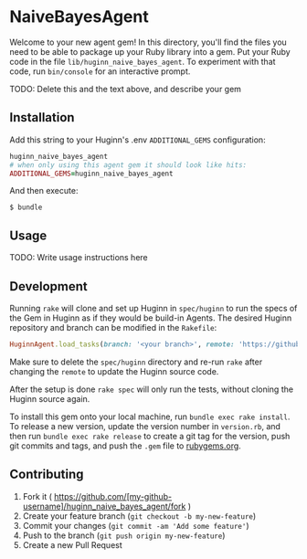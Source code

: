 # NaiveBayesAgent

Welcome to your new agent gem! In this directory, you'll find the files you need to be able to package up your Ruby library into a gem. Put your Ruby code in the file `lib/huginn_naive_bayes_agent`. To experiment with that code, run `bin/console` for an interactive prompt.

TODO: Delete this and the text above, and describe your gem

## Installation

Add this string to your Huginn's .env `ADDITIONAL_GEMS` configuration:

```ruby
huginn_naive_bayes_agent
# when only using this agent gem it should look like hits:
ADDITIONAL_GEMS=huginn_naive_bayes_agent
```

And then execute:

    $ bundle

## Usage

TODO: Write usage instructions here

## Development

Running `rake` will clone and set up Huginn in `spec/huginn` to run the specs of the Gem in Huginn as if they would be build-in Agents. The desired Huginn repository and branch can be modified in the `Rakefile`:

```ruby
HuginnAgent.load_tasks(branch: '<your branch>', remote: 'https://github.com/<github user>/huginn.git')
```

Make sure to delete the `spec/huginn` directory and re-run `rake` after changing the `remote` to update the Huginn source code.

After the setup is done `rake spec` will only run the tests, without cloning the Huginn source again.

To install this gem onto your local machine, run `bundle exec rake install`. To release a new version, update the version number in `version.rb`, and then run `bundle exec rake release` to create a git tag for the version, push git commits and tags, and push the `.gem` file to [rubygems.org](https://rubygems.org).

## Contributing

1. Fork it ( https://github.com/[my-github-username]/huginn_naive_bayes_agent/fork )
2. Create your feature branch (`git checkout -b my-new-feature`)
3. Commit your changes (`git commit -am 'Add some feature'`)
4. Push to the branch (`git push origin my-new-feature`)
5. Create a new Pull Request
